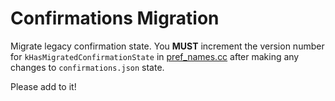 # Confirmations Migration

Migrate legacy confirmation state. You **MUST** increment the version number for `kHasMigratedConfirmationState` in [pref_names.cc](../../../internal/prefs/pref_names.cc) after making any changes to `confirmations.json` state.

Please add to it!
